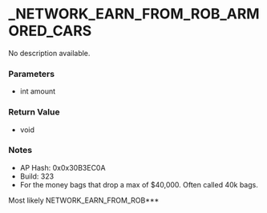 # _NETWORK_EARN_FROM_ROB_ARMORED_CARS

No description available.

### Parameters
* int amount

### Return Value
* void

### Notes
* AP Hash: 0x0x30B3EC0A
* Build: 323
* For the money bags that drop a max of $40,000. Often called 40k bags.

Most likely NETWORK_EARN_FROM_ROB***

